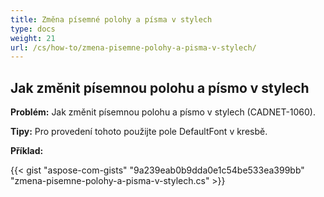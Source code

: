```yaml
---
title: Změna písemné polohy a písma v stylech
type: docs
weight: 21
url: /cs/how-to/zmena-pisemne-polohy-a-pisma-v-stylech/
---
```


## **Jak změnit písemnou polohu a písmo v stylech**

**Problém:** Jak změnit písemnou polohu a písmo v stylech (CADNET-1060).

**Tipy:** Pro provedení tohoto použijte pole DefaultFont v kresbě.

**Příklad:**

{{< gist "aspose-com-gists" "9a239eab0b9dda0e1c54be533ea399bb" "zmena-pisemne-polohy-a-pisma-v-stylech.cs" >}}
